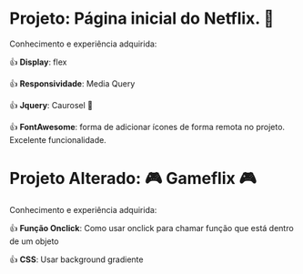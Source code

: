 # Projeto:  Página inicial do Netflix. 🥇

Conhecimento e experiência adquirida:

👍 **Display**: flex

👍 **Responsividade**: Media Query

👍 **Jquery**: Caurosel 🎠

👍 **FontAwesome**: forma de adicionar ícones de forma remota no projeto. Excelente funcionalidade.

# Projeto Alterado: 🎮 Gameflix 🎮

Conhecimento e experiência adquirida:

👍 **Função Onclick**: Como usar onclick para chamar função que está dentro de um objeto

👍 **CSS**: Usar background gradiente
